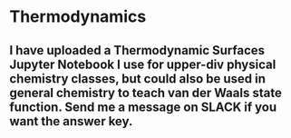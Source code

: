 # Thermodynamics

## I have uploaded a Thermodynamic Surfaces Jupyter Notebook I use for upper-div physical chemistry classes, but could also be used in general chemistry to teach van der Waals state function. Send me a message on SLACK if you want the answer key.
